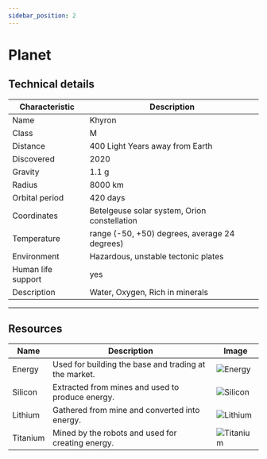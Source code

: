 ```yaml
---
sidebar_position: 2
---
```


# Planet

## Technical details

| Characteristic     | Description                                   |
|--------------------|-----------------------------------------------|
| Name               | Khyron                                        |
| Class              | M                                             |
| Distance           | 400 Light Years away from Earth               |
| Discovered         | 2020                                          |
| Gravity            | 1.1 g                                         |
| Radius             | 8000 km                                       |
| Orbital period     | 420 days                                      |
| Coordinates        | Betelgeuse solar system, Orion constellation  |
| Temperature        | range (-50, +50) degrees, average 24 degrees) |
| Environment        | Hazardous, unstable tectonic plates           |
| Human life support | yes                                           |
| Description        |  Water, Oxygen, Rich in minerals              |

---

## Resources

| Name     | Description                                           | Image                                    |
|----------|-------------------------------------------------------|------------------------------------------|
| Energy   | Used for building the base and trading at the market. | ![Energy](/img/resources/energy.png)     |
| Silicon  | Extracted from mines and used to produce energy.      | ![Silicon](/img/resources/silicon.png)   |
| Lithium  | Gathered from mine and converted into energy.         | ![Lithium](/img/resources/lithium.png)   |
| Titanium | Mined by the robots and used for creating energy.     | ![Titanium](/img/resources/titanium.png) |